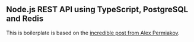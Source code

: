 ## Node.js REST API using TypeScript, PostgreSQL and Redis

This is boilerplate is based on the [incredible post from Alex Permiakov](https://itnext.io/production-ready-node-js-rest-apis-setup-using-typescript-postgresql-and-redis-a9525871407).


